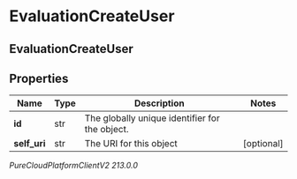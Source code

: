 # EvaluationCreateUser

## EvaluationCreateUser

## Properties

|Name | Type | Description | Notes|
|------------ | ------------- | ------------- | -------------|
| **id** | str | The globally unique identifier for the object. | |
| **self_uri** | str | The URI for this object | [optional] |



_PureCloudPlatformClientV2 213.0.0_
